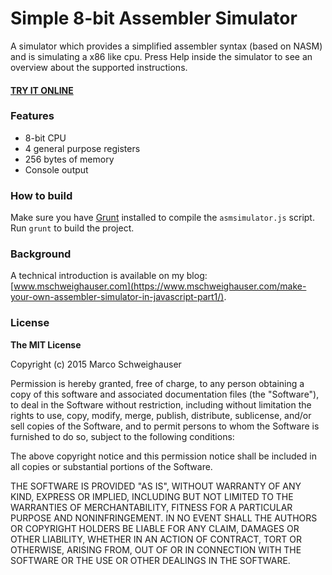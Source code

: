 # Simple 8-bit Assembler Simulator
A simulator which provides a simplified assembler syntax (based on NASM) and is simulating a x86 like cpu. Press Help inside the simulator to see an overview about the supported instructions.

#### <a href="http://schweigi.github.io/assembler-simulator/index.html" target="_blank">TRY IT ONLINE</a>

### Features
- 8-bit CPU
- 4 general purpose registers
- 256 bytes of memory
- Console output

### How to build
Make sure you have <a href="http://www.gruntjs.com/" target="_blank">Grunt</a> installed to compile the `asmsimulator.js` script.
Run `grunt` to build the project.

### Background
A technical introduction is available on my blog: [www.mschweighauser.com](https://www.mschweighauser.com/make-your-own-assembler-simulator-in-javascript-part1/).

### License
**The MIT License**

Copyright (c) 2015 Marco Schweighauser

Permission is hereby granted, free of charge, to any person obtaining a copy of this software and associated documentation files (the "Software"), to deal in the Software without restriction, including without limitation the rights to use, copy, modify, merge, publish, distribute, sublicense, and/or sell copies of the Software, and to permit persons to whom the Software is furnished to do so, subject to the following conditions:

The above copyright notice and this permission notice shall be included in all copies or substantial portions of the Software.

THE SOFTWARE IS PROVIDED "AS IS", WITHOUT WARRANTY OF ANY KIND, EXPRESS OR IMPLIED, INCLUDING BUT NOT LIMITED TO THE WARRANTIES OF MERCHANTABILITY, FITNESS FOR A PARTICULAR PURPOSE AND NONINFRINGEMENT. IN NO EVENT SHALL THE AUTHORS OR COPYRIGHT HOLDERS BE LIABLE FOR ANY CLAIM, DAMAGES OR OTHER LIABILITY, WHETHER IN AN ACTION OF CONTRACT, TORT OR OTHERWISE, ARISING FROM, OUT OF OR IN CONNECTION WITH THE SOFTWARE OR THE USE OR OTHER DEALINGS IN THE SOFTWARE.
